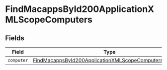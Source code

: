 # FindMacappsById200ApplicationXMLScopeComputers


## Fields

| Field                                                                                                                                       | Type                                                                                                                                        | Required                                                                                                                                    | Description                                                                                                                                 |
| ------------------------------------------------------------------------------------------------------------------------------------------- | ------------------------------------------------------------------------------------------------------------------------------------------- | ------------------------------------------------------------------------------------------------------------------------------------------- | ------------------------------------------------------------------------------------------------------------------------------------------- |
| `computer`                                                                                                                                  | [FindMacappsById200ApplicationXMLScopeComputersComputer](../../models/operations/findmacappsbyid200applicationxmlscopecomputerscomputer.md) | :heavy_minus_sign:                                                                                                                          | N/A                                                                                                                                         |